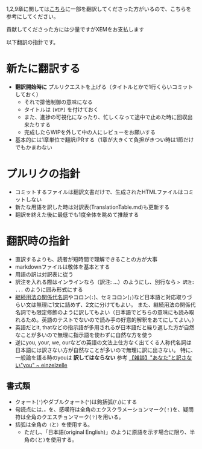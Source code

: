 1,2,9章に関しては[こちら](http://mijin.io/forums/forum/%E6%97%A5%E6%9C%AC%E8%AA%9E/nem/1672-%E3%83%86%E3%82%AF%E3%83%8B%E3%82%AB%E3%83%AB%E3%83%AA%E3%83%95%E3%82%A1%E3%83%AC%E3%83%B3%E3%82%B9-nem-%E5%92%8C%E8%A8%B3%E3%83%80%E3%82%A4%E3%82%B8%E3%82%A7%E3%82%B9%E3%83%88?view=stream)に一部を翻訳してくださった方がいるので、こちらを参考にしてください。

貢献してくださった方には少量ですがXEMをお支払します

以下翻訳の指針です。

# 新たに翻訳する

* **翻訳開始時に** プルリクエストを上げる（タイトルとかで1行くらいコミットしておく）
  + それで排他制御の意味になる
  + タイトルは `[WIP]` を付けておく
  + また、進捗の可視化になったり、忙しくなって途中で止めた時に回収出来たりする
  + 完成したらWIPを外して中の人にレビューをお願いする
* 基本的には1章単位で翻訳/PRする（1章が大きくて負担がきつい時は1節だけでもかまわない

# プルリクの指針

* コミットするファイルは翻訳文書だけで、生成されたHTMLファイルはコミットしない
* 新たな用語を訳した時は対訳表(TranslationTable.md)も更新する
* 翻訳を終えた後に最低でも1度全体を眺めて推敲する

# 翻訳時の指針

* 直訳するよりも、読者が短時間で理解できることの方が大事
* markdownファイルは敬体を基本とする
* 用語の訳は対訳表に従う
* 訳注を入れる際はインラインなら（訳注: ...）のようにし、別行なら
  `> 訳注: ...`
  のように囲み形式にする
* [継続用法の関係代名詞](http://e-grammar.info/relative/relative_23.html)やコロン(`:`)、セミコロン(`;`)など日本語と対応取りづらい文は無理に1文に詰めず、2文に分けてもよい。
  また、継続用法の関係代名詞でも限定修飾のように訳してもよい（日本語でどちらの意味にも読み取れるため。英語のテストでないので読み手の好意的解釈をあてにしてよい。）
* 英語だとit, thatなどの指示語が多用されるが日本語だと繰り返した方が自然なことが多いので無理に指示語を使わずに自然な方を使う
* 逆にyou, your, we, ourなどの英語の文法上仕方なく出てくる人称代名詞は日本語には訳さない方が自然なことが多いので無理に訳に出さない。
  特に、一般論を語る時のyouは **訳してはならない** 参考 [【雑談】"あなた"と訳さない"you" ~ einzelzelle](http://einzelzelle.blogspot.jp/2014/01/blog-post.html)

## 書式類

* クォート(`'`)やダブルクォート(`"`)は鉤括弧(`「」`)にする
* 句読点には`、。`を、感嘆符は全角のエクスクラメーションマーク(`！`)を、疑問符は全角のクエスチョンマーク(`？`)を用いる。
* 括弧は全角の`（`と`）`を使用する。
  + ただし、「日本語(original English)」のように原語を示す場合に限り、半角の`(`と`)`を使用する。
